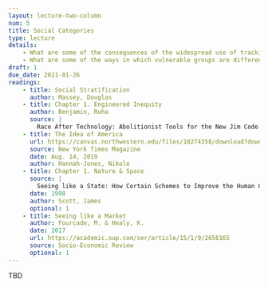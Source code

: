 ```yaml
---
layout: lecture-two-column
num: 5
title: Social Categories
type: lecture
details: 
    - What are some of the consequences of the widespread use of tracking and surveilance techologies?
    - What are some of the ways in which vulnerable groups are differentially impacted?
draft: 1
due_date: 2021-01-26
readings:
    - title: Social Stratification
      author: Massey, Douglas
    - title: Chapter 1. Engineered Inequity
      author: Benjamin, Ruha
      source: |
        Race After Technology: Abolitionist Tools for the New Jim Code
    - title: The Idea of America
      url: https://canvas.northwestern.edu/files/10274358/download?download_frd=1
      source: New York Times Magazine
      date: Aug. 14, 2019
      author: Hannah-Jones, Nikole
    - title: Chapter 1. Nature & Space
      source: |
        Seeing like a State: How Certain Schemes to Improve the Human Condition Have Failed 
      date: 1998
      author: Scott, James
      optional: 1
    - title: Seeing like a Market
      author: Fourcade, M. & Healy, K.
      date: 2017
      url: https://academic.oup.com/ser/article/15/1/9/2656165
      source: Socio-Economic Review
      optional: 1
---
```


TBD
